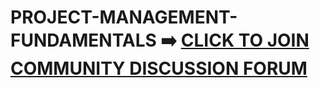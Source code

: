 # PROJECT-MANAGEMENT-FUNDAMENTALS ➡️ [CLICK TO JOIN COMMUNITY DISCUSSION FORUM](https://chat.whatsapp.com/CC3IBP57pe47TwT8SQ6aDV)
